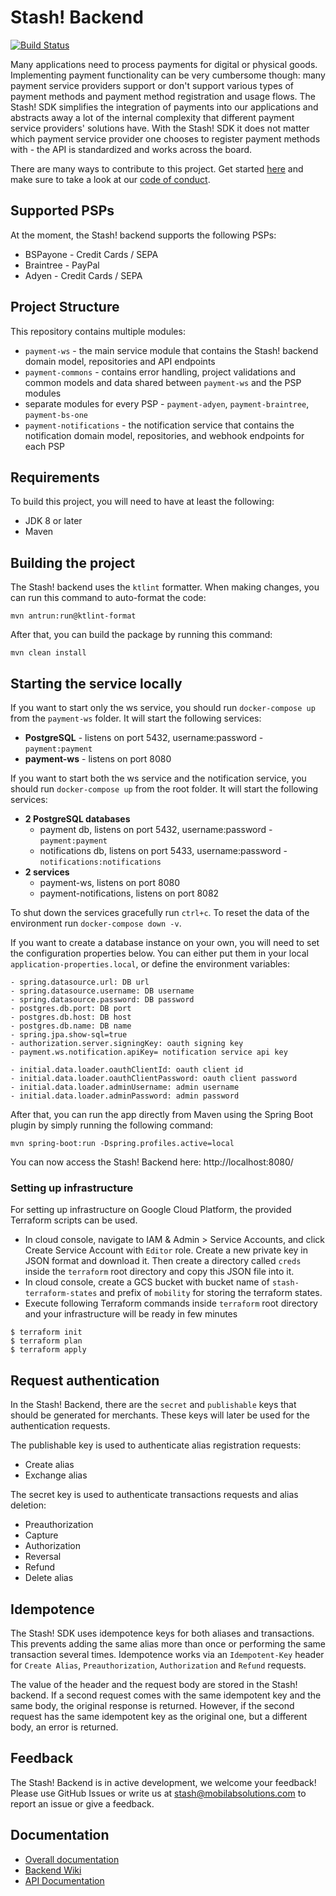 # Stash! Backend

[![Build Status](https://travis-ci.com/mobilabsolutions/stash-sdk-backend.svg?token=eZip4D1t6wvFGqNxU2ki&branch=master)](https://travis-ci.com/mobilabsolutions/stash-sdk-backend)

Many applications need to process payments for digital or physical goods. Implementing payment functionality can be very cumbersome though: many payment service providers support or don't support various types of payment methods and payment method registration and usage flows. The Stash! SDK simplifies the integration of payments into our applications and abstracts away a lot of the internal complexity that different payment service providers' solutions have. With the Stash! SDK it does not matter which payment service provider one chooses to register payment methods with - the API is standardized and works across the board.

There are many ways to contribute to this project. Get started [here](https://github.com/mobilabsolutions/payment-sdk-backend-open/tree/master/.github/CONTRIBUTING.md) and make sure to take a look at our [code of conduct](https://github.com/mobilabsolutions/payment-sdk-backend-open/tree/master/.github/CODE_OF_CONDUCT.md).

## Supported PSPs

At the moment, the Stash! backend supports the following PSPs:

- BSPayone - Credit Cards / SEPA
- Braintree - PayPal
- Adyen - Credit Cards / SEPA

## Project Structure

This repository contains multiple modules:

- `payment-ws` - the main service module that contains the Stash! backend domain model, repositories and API endpoints
- `payment-commons` - contains error handling, project validations and common models and data shared between `payment-ws` and the PSP modules
- separate modules for every PSP - `payment-adyen`, `payment-braintree`, `payment-bs-one`
- `payment-notifications` - the notification service that contains the notification domain model, repositories, and webhook endpoints for each PSP

## Requirements

To build this project, you will need to have at least the following:

- JDK 8 or later
- Maven

## Building the project

The Stash! backend uses the `ktlint` formatter. When making changes, you can run this command to auto-format the code:
```
mvn antrun:run@ktlint-format
```

After that, you can build the package by running this command:

```
mvn clean install
```

## Starting the service locally

If you want to start only the ws service, you should run `docker-compose up` from the `payment-ws` folder. It will start the following services:
- **PostgreSQL** - listens on port 5432, username:password - `payment:payment`
- **payment-ws** - listens on port 8080

If you want to start both the ws service and the notification service, you should run `docker-compose up` from the root folder. It will start the following services:
- **2 PostgreSQL databases** 
  - payment db, listens on port 5432, username:password - `payment:payment`
  - notifications db, listens on port 5433, username:password - `notifications:notifications`
- **2 services** 
  - payment-ws, listens on port 8080
  - payment-notifications, listens on port 8082

To shut down the services gracefully run `ctrl+c`. To reset the data of the environment run `docker-compose down -v`.

If you want to create a database instance on your own, you will need to set the configuration properties below. You can either put them in your local `application-properties.local`, or define the environment variables:

```
- spring.datasource.url: DB url
- spring.datasource.username: DB username
- spring.datasource.password: DB password
- postgres.db.port: DB port
- postgres.db.host: DB host
- postgres.db.name: DB name
- spring.jpa.show-sql=true
- authorization.server.signingKey: oauth signing key
- payment.ws.notification.apiKey= notification service api key
  
- initial.data.loader.oauthClientId: oauth client id
- initial.data.loader.oauthClientPassword: oauth client password
- initial.data.loader.adminUsername: admin username
- initial.data.loader.adminPassword: admin password
```
 
After that, you can run the app directly from Maven using the Spring Boot plugin by simply running the following command:

```
mvn spring-boot:run -Dspring.profiles.active=local
```

You can now access the Stash! Backend here: http://localhost:8080/ 

### Setting up infrastructure

For setting up infrastructure on Google Cloud Platform, the provided Terraform scripts can be used.

* In cloud console, navigate to IAM & Admin > Service Accounts, and click Create Service Account with `Editor` 
role. Create a new private key in JSON format and download it. Then create a directory called `creds` inside the 
`terraform` root directory and copy this JSON file into it.
* In cloud console, create a GCS bucket with bucket name of `stash-terraform-states` and prefix of `mobility` for 
storing the terraform states.
* Execute following Terraform commands inside `terraform` root directory and your infrastructure will be ready in few 
minutes
```
$ terraform init
$ terraform plan
$ terraform apply
```

## Request authentication

In the Stash! Backend, there are the `secret` and `publishable` keys that should be generated for merchants. These keys will later be used for the authentication requests.

The publishable key is used to authenticate alias registration requests:
- Create alias
- Exchange alias

The secret key is used to authenticate transactions requests and alias deletion:
- Preauthorization
- Capture
- Authorization
- Reversal
- Refund
- Delete alias

## Idempotence

The Stash! SDK uses idempotence keys for both aliases and transactions. This prevents adding the same alias more than once or performing the same transaction several times. Idempotence works via an `Idempotent-Key` header for `Create Alias`, `Preauthorization`, `Authorization` and `Refund` requests. 

The value of the header and the request body are stored in the Stash! backend. If a second request comes with the same idempotent key and the same body, the original response is returned. However, if the second request has the same idempotent key as the original one, but a different body, an error is returned.

## Feedback

The Stash! Backend is in active development, we welcome your feedback! Please use GitHub Issues or write us at stash@mobilabsolutions.com to report an issue or give a feedback.

## Documentation

- [Overall documentation](https://github.com/mobilabsolutions/payment-sdk-wiki-open/wiki)
- [Backend Wiki](https://github.com/mobilabsolutions/payment-sdk-backend-open/wiki)
- [API Documentation](https://payment-dev.mblb.net/api/v1/swagger-ui.html)

